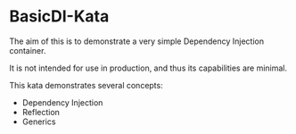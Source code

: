 # BasicDI-Kata

The aim of this is to demonstrate a very simple Dependency Injection container.

It is not intended for use in production, and thus its capabilities are minimal.

This kata demonstrates several concepts:
 - Dependency Injection
 - Reflection
 - Generics
